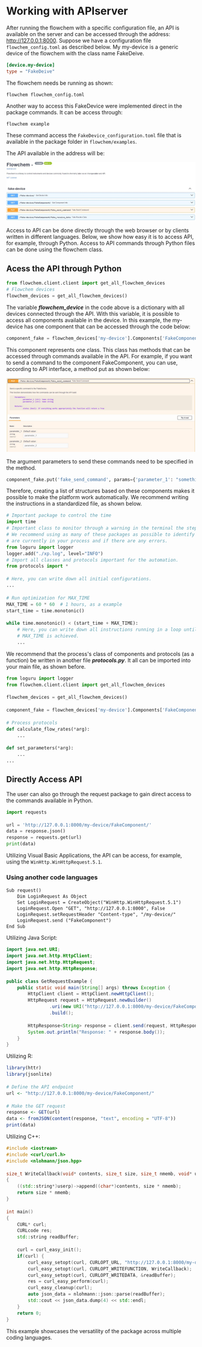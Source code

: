 # Working with APIserver

After running the flowchem with a specific configuration file, an API is available on the server and can be accessed 
through the address: http://127.0.0.1:8000. Suppose we have a configuration file `flowchem_config.toml` as 
described below. My my-device is a generic device of the flowchem with the class name FakeDeive.

```toml
[device.my-device]
type = "FakeDeive"
```

The flowchem needs be running as shown:

```shell
flowchem flowchem_config.toml
```

Another way to access this FakeDevice were implemented direct in the package commands. It can be access through:

```shell
flowchem example
```

These command access the `FakeDevice_configuration.toml` file that is available in the package folder in 
`flowchem/examples`.


The API available in the address will be:

![](FakeDeviceAPI.JPG)

Access to API can be done directly through the web browser or by clients written in different languages. Below, we 
show how easy it is to access API, for example, through Python. Access to API commands through Python files can be done
using the flowchem class.

## Acess the API through Python

```python
from flowchem.client.client import get_all_flowchem_devices
# Flowchem devices
flowchem_devices = get_all_flowchem_devices()
```
The variable ***flowchem_device*** in the code above is a dictionary with all devices connected through the API. With 
this variable, it is possible to access all components available in the device. In this example, the my-device
has one component that can be accessed through the code below:

```python
component_fake = flowchem_devices['my-device'].Components['FakeComponent']
```

This component represents one class. This class has methods that can be accessed through commands available 
in the API. For example, if you want to send a command to the component FakeComponent, you can use, according to API 
interface, a method put as shown below:

![](FakeComponent.JPG)

The argument parameters to send these commands need to be specified in the method.

```python
component_fake.put('fake_send_command', params={'parameter_1': "something", 'parameter_2': 'something'})
```

Therefore, creating a list of structures based on these components makes it possible to make the platform work 
automatically. We recommend writing the instructions in a standardized file, as shown below.

```python
# Important package to control the time
import time    
# Important class to monitor through a warning in the terminal the steps of the process.
# We recommend using as many of these packages as possible to identify which steps 
# are currently in your process and if there are any errors.
from loguru import logger
logger.add("./xp.log", level="INFO")
# Import all classes and protocols important for the automation.
from protocols import *

# Here, you can write down all initial configurations. 
...

# Run optimization for MAX_TIME
MAX_TIME = 60 * 60  # 1 hours, as a example
start_time = time.monotonic()

while time.monotonic() < (start_time + MAX_TIME):
    # Here, you can write down all instructions running in a loop until the 
    # MAX_TIME is achieved.
    ...
````

We recommend that the process's class of components and protocols (as a function) be written in another file 
***protocols.py***. It all can be imported into your main file, as shown before.

```python
from loguru import logger
from flowchem.client.client import get_all_flowchem_devices

flowchem_devices = get_all_flowchem_devices()

component_fake = flowchem_devices['my-device'].Components['FakeComponent']

# Process protocols
def calculate_flow_rates(*arg):
    ...

def set_parameters(*arg):
    ...
...
```

## Directly Access API

The user can also go through the request package to gain direct access to the commands available in Python.

```python
import requests

url = 'http://127.0.0.1:8000/my-device/FakeComponent/'
data = response.json()
response = requests.get(url)
print(data)
```

Utilizing Visual Basic Applications, the API can be access, for example, using the ``WinHttp.WinHttpRequest.5.1``.

### Using another code languages

```VBA
Sub request()
    Dim LoginRequest As Object
    Set LoginRequest = CreateObject("WinHttp.WinHttpRequest.5.1")
    LoginRequest.Open "GET", "http://127.0.0.1:8000", False
    LoginRequest.setRequestHeader "Content-type", "/my-device/"
    LoginRequest.send ("FakeComponent")
End Sub
```

Utilizing Java Script:

```java
import java.net.URI;
import java.net.http.HttpClient;
import java.net.http.HttpRequest;
import java.net.http.HttpResponse;

public class GetRequestExample {
    public static void main(String[] args) throws Exception {
        HttpClient client = HttpClient.newHttpClient();
        HttpRequest request = HttpRequest.newBuilder()
                .uri(new URI("http://127.0.0.1:8000/my-device/FakeComponent/"))
                .build();

        HttpResponse<String> response = client.send(request, HttpResponse.BodyHandlers.ofString());
        System.out.println("Response: " + response.body());
    }
}
```

Utilizing R:

```R
library(httr)
library(jsonlite)

# Define the API endpoint
url <- "http://127.0.0.1:8000/my-device/FakeComponent/"

# Make the GET request
response <- GET(url)
data <- fromJSON(content(response, "text", encoding = "UTF-8"))
print(data)
```

Utilizing C++:

```cpp
#include <iostream>
#include <curl/curl.h>
#include <nlohmann/json.hpp>

size_t WriteCallback(void* contents, size_t size, size_t nmemb, void* userp)
{
    ((std::string*)userp)->append((char*)contents, size * nmemb);
    return size * nmemb;
}

int main()
{
    CURL* curl;
    CURLcode res;
    std::string readBuffer;

    curl = curl_easy_init();
    if(curl) {
        curl_easy_setopt(curl, CURLOPT_URL, "http://127.0.0.1:8000/my-device/FakeComponent/");
        curl_easy_setopt(curl, CURLOPT_WRITEFUNCTION, WriteCallback);
        curl_easy_setopt(curl, CURLOPT_WRITEDATA, &readBuffer);
        res = curl_easy_perform(curl);
        curl_easy_cleanup(curl);
        auto json_data = nlohmann::json::parse(readBuffer);
        std::cout << json_data.dump(4) << std::endl;
    }
    return 0;
}
```

This example showcases the versatility of the package across multiple coding languages.